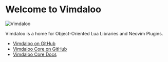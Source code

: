 # Welcome to Vimdaloo

![Vimdaloo](/img/vimdaloo-icon_200x200.png)

Vimdaloo is a home for Object-Oriented Lua Libraries and Neovim Plugins.

* [Vimdaloo on GitHub](https://github.com/vimdaloo)
* [Vimdaloo Core on GitHub](https://github.com/vimdaloo/vimdaloo-core)
* [Vimdaloo Core Docs](/docs)
